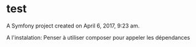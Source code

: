 test
====

A Symfony project created on April 6, 2017, 9:23 am.


A l'instalation:
    Penser à utiliser composer pour appeler les dépendances